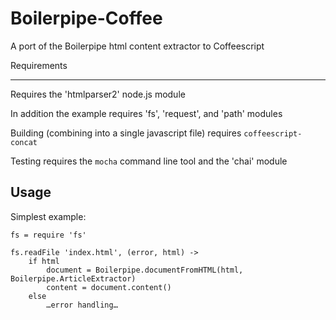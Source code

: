 Boilerpipe-Coffee
=================

A port of the Boilerpipe html content extractor to Coffeescript


Requirements
____________

Requires the 'htmlparser2' node.js module

In addition the example requires 'fs', 'request', and 'path' modules


Building (combining into a single javascript file) requires `coffeescript-concat`

Testing requires the `mocha` command line tool and the 'chai' module


Usage
----

Simplest example:

	fs = require 'fs'
	
	fs.readFile 'index.html', (error, html) ->
		if html
			document = Boilerpipe.documentFromHTML(html, Boilerpipe.ArticleExtractor)
			content = document.content()
		else
			…error handling…
